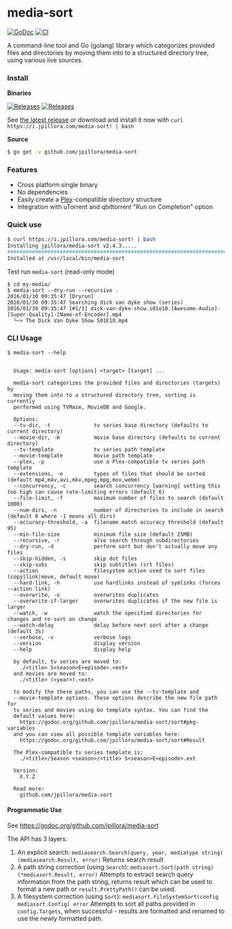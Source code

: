 # media-sort

[![GoDoc](https://godoc.org/github.com/jpillora/media-sort?status.svg)](https://godoc.org/github.com/jpillora/media-sort) [![CI](https://github.com/jpillora/media-sort/workflows/CI/badge.svg)](https://github.com/jpillora/media-sort/actions?workflow=CI)

A command-line tool and Go (golang) library which categorizes provided files and directories by moving them into to a structured directory tree, using various live sources.

### Install

**Binaries**

[![Releases](https://img.shields.io/github/release/jpillora/media-sort.svg)](https://github.com/jpillora/media-sort/releases) [![Releases](https://img.shields.io/github/downloads/jpillora/media-sort/total.svg)](https://github.com/jpillora/media-sort/releases)

See [the latest release](https://github.com/jpillora/media-sort/releases/latest) or download and install it now with `curl https://i.jpillora.com/media-sort! | bash`

**Source**

``` sh
$ go get -v github.com/jpillora/media-sort
```

### Features

* Cross platform single binary
* No dependencies
* Easily create a [Plex](https://plex.tv)-compatible directory structure
* Integration with uTorrent and qbittorrent "Run on Completion" option

### Quick use

``` sh
$ curl https://i.jpillora.com/media-sort! | bash
Installing jpillora/media-sort v2.4.3.....
######################################################################## 100.0%
Installed at /usr/local/bin/media-sort
```

Test run `media-sort` (read-only mode)

```
$ cd my-media/
$ media-sort --dry-run --recursive .
2016/01/30 09:35:47 [Dryrun]
2016/01/30 09:35:47 Searching dick van dyke show (series)
2016/01/30 09:35:47 [#1/1] dick-van-dyke-show.s01e10.[Awesome-Audio]-[Super-Quality]-[Name-of-Encoder].mp4
  └─> The Dick Van Dyke Show S01E10.mp4
```

### CLI Usage

```
$ media-sort --help
```

``` plain

  Usage: media-sort [options] <target> [target] ...

  media-sort categorizes the provided files and directories (targets) by
  moving them into to a structured directory tree, sorting is currently
  performed using TVMaze, MovieDB and Google.

  Options:
  --tv-dir, -t              tv series base directory (defaults to current directory)
  --movie-dir, -m           movie base directory (defaults to current directory)
  --tv-template             tv series path template
  --movie-template          movie path template
  --plex, -p                use a Plex-compatible tv series path template
  --extensions, -e          types of files that should be sorted (default mp4,m4v,avi,mkv,mpeg,mpg,mov,webm)
  --concurrency, -c         search concurrency [warning] setting this too high can cause rate-limiting errors (default 6)
  --file-limit, -f          maximum number of files to search (default 1000)
  --num-dirs, -n            number of directories to include in search (default 0 where -1 means all dirs)
  --accuracy-threshold, -a  filename match accuracy threshold (default 95)
  --min-file-size           minimum file size (default 25MB)
  --recursive, -r           also search through subdirectories
  --dry-run, -d             perform sort but don't actually move any files
  --skip-hidden, -s         skip dot files
  --skip-subs               skip subtitles (srt files)
  --action                  filesystem action used to sort files (copy|link|move, default move)
  --hard-link, -h           use hardlinks instead of symlinks (forces --action link)
  --overwrite, -o           overwrites duplicates
  --overwrite-if-larger     overwrites duplicates if the new file is larger
  --watch, -w               watch the specified directories for changes and re-sort on change
  --watch-delay             delay before next sort after a change (default 3s)
  --verbose, -v             verbose logs
  --version                 display version
  --help                    display help

  by default, tv series are moved to:
    ./<title> S<season>E<episode>.<ext>
  and movies are moved to:
    ./<title> (<year>).<ext>

  to modify the these paths, you can use the --tv-template and
  --movie-template options. These options describe the new file path for
  tv series and movies using Go template syntax. You can find the
  default values here:
    https://godoc.org/github.com/jpillora/media-sort/sort#pkg-variables
  and you can view all possible template variables here:
    https://godoc.org/github.com/jpillora/media-sort/sort#Result

  The Plex-compatible tv series template is:
    ./<title>/Season <season>/<title> S<season>E<episode>.ext

  Version:
    X.Y.Z

  Read more:
    github.com/jpillora/media-sort

```

#### Programmatic Use

See https://godoc.org/github.com/jpillora/media-sort

The API has 3 layers:

1. An explicit search: `mediasearch.Search(query, year, mediatype string) (mediasearch.Result, error)`
    Returns search result
2. A path string correction (using `Search`): `mediasort.Sort(path string) (*mediasort.Result, error)`
    Attempts to extract search query information from the path string, returns result which can be used to format a new path or `result.PrettyPath()` can be used.
3. A filesystem correction (using `Sort`): `mediasort.FileSystemSort(config mediasort.Config) error`
    Attempts to sort all paths provided in `config.Targets`, when successful - results are formatted and renamed to use the newly formatted path.
